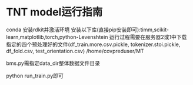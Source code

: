 # TNT model运行指南
conda 安装rdkit并激活环境
安装以下库(直接pip安装即可):timm,scikit-learn,matplotlib,torch,python-Levenshtein
运行过程需要在服务器2或1中下载指定的四个预处理好的文件(df_train.more.csv.pickle, tokenizer.stoi.pickle, df_fold.csv, test_orientation.csv) /home/covpreduser/MT

bms.py需指定data_dir整体数据文件目录

python run_train.py即可

